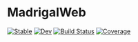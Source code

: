 # MadrigalWeb

[![Stable](https://img.shields.io/badge/docs-stable-blue.svg)](https://Beforerr.github.io/MadrigalWeb.jl/stable/)
[![Dev](https://img.shields.io/badge/docs-dev-blue.svg)](https://Beforerr.github.io/MadrigalWeb.jl/dev/)
[![Build Status](https://github.com/Beforerr/MadrigalWeb.jl/actions/workflows/CI.yml/badge.svg?branch=main)](https://github.com/Beforerr/MadrigalWeb.jl/actions/workflows/CI.yml?query=branch%3Amain)
[![Coverage](https://codecov.io/gh/Beforerr/MadrigalWeb.jl/branch/main/graph/badge.svg)](https://codecov.io/gh/Beforerr/MadrigalWeb.jl)
